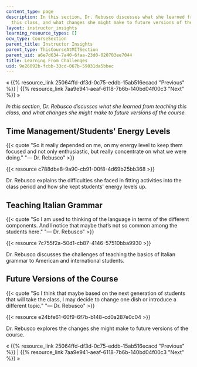 ```yaml
---
content_type: page
description: In this section, Dr. Rebusco discusses what she learned from teaching
  this class, and what changes she might make to future versions of the course.
layout: instructor_insights
learning_resource_types: []
ocw_type: CourseSection
parent_title: Instructor Insights
parent_type: ThisCourseAtMITSection
parent_uid: a6e7d634-7a40-6faa-23d0-020703ee7044
title: Learning From Challenges
uid: 9e26092b-fcbb-33cd-067b-59031da5bbec
---
```

« {{% resource_link 25064ffd-df3d-0c75-eddb-15ab516ecacd "Previous" %}} | {{% resource_link 7aa9e941-aeaf-6118-7b6b-140bd04f00c3 "Next" %}} »

_In this section, Dr. Rebusco discusses what she learned from teaching this class, and what changes she might make to future versions of the course._

## Time Management/Students' Energy Levels

{{< quote "So it really depended on me, on my energy level to keep them focused and not only enthusiastic, but really concentrate on what we were doing." "— Dr. Rebusco" >}}

{{< resource c788dbe8-9a90-cb91-00f8-4d69b25bb368 >}}

Dr. Rebusco explains the difficulties she faced in fitting activities into the class period and how she kept students' energy levels up.

## Teaching Italian Grammar

{{< quote "So I am used to thinking of the language in terms of the different components. And I notice that maybe that’s not so common among the students here." "— Dr. Rebusco" >}}

{{< resource 7c755f2a-50d1-cb87-4146-57510bba9930 >}}

Dr. Rebusco discusses the challenges of teaching the basics of Italian grammar to American and international students.

## Future Versions of the Course

{{< quote "So I think that maybe based on the next generation of students that will take the class, I may decide to change one dish or introduce a different topic." "— Dr. Rebusco" >}}

{{< resource e24bfe61-60f9-6f7b-b148-cd0a287e0c04 >}}

Dr. Rebusco explores the changes she might make to future versions of the course.

« {{% resource_link 25064ffd-df3d-0c75-eddb-15ab516ecacd "Previous" %}} | {{% resource_link 7aa9e941-aeaf-6118-7b6b-140bd04f00c3 "Next" %}} »